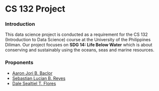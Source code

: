# CS 132 Project


### Introduction
This data science project is conducted as a requirement for the CS 132 (Introduction to Data Science) course at the University of the Philippines Diliman. Our project focuses on **SDG 14: Life Below Water** which is about conserving and sustainably using the oceans, seas and marine resources.

### Proponents
 - [Aaron Jori B. Baclor](https://github.com/aaron-baclor)
 - [Sebastian Lucian B. Reyes](https://github.com/Nodokonai)
 - [Dale Sealtiel T. Flores](https://github.com/exos7)